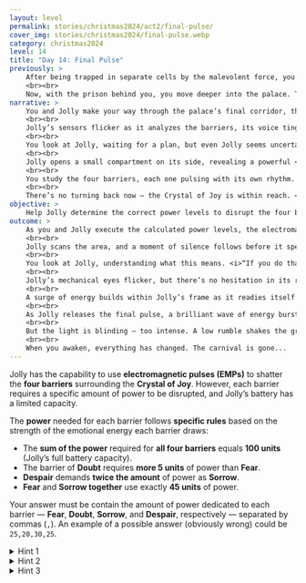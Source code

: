 ```yaml
---
layout: level
permalink: stories/christmas2024/act2/final-pulse/
cover_img: stories/christmas2024/final-pulse.webp
category: christmas2024
level: 14
title: "Day 14: Final Pulse"
previously: >
    After being trapped in separate cells by the malevolent force, you and Jolly managed to escape by working together. Using a malfunctioning digital lock, you deduced the missing piece of the code, freeing Jolly from its cell.
    <br><br>
    Now, with the prison behind you, you move deeper into the palace. The <b>Crystal of Joy</b> is within reach, but it remains guarded by the same force that deceived you earlier. With one final challenge ahead, you must confront the last obstacle to restore hope to the Christmas Realm.
narrative: >
    You and Jolly make your way through the palace’s final corridor, the light dimming with each step. Ahead, you see it — the <b>Crystal of Joy</b>, suspended in the center of an ornate chamber, but it’s not glowing. Instead, the crystal is surrounded by four shifting barriers, each one pulsing with dark energy: <b>Fear</b>, <b>Doubt</b>, <b>Sorrow</b>, and <b>Despair</b>. The malevolent force has woven these barriers from the very emotions that have drained the crystal’s power, standing as the final obstacle between you and your goal.
    <br><br>
    Jolly’s sensors flicker as it analyzes the barriers, its voice tinged with urgency. <i>“These aren’t ordinary defenses. Each of these barriers represents something stronger than physical power. They’re drawn from the energy that’s drained the Crystal.”</i>
    <br><br>
    You look at Jolly, waiting for a plan, but even Jolly seems uncertain for a moment. Then it speaks again. <i>“We don’t have the magic to break these barriers. But... we have something else.”</i>
    <br><br>
    Jolly opens a small compartment on its side, revealing a powerful <b>Electromagnetic Pulse (EMP)</b> generator. <i>“I can disrupt the barriers with EMPs, but I’ll need to carefully control the power I use for each one. If I miscalculate, it’ll overload my systems or drain the battery before we can get through them all.”</i>
    <br><br>
    You study the four barriers, each one pulsing with its own rhythm. The solution is within reach, but the path forward requires precise calculations. <i>“I’ll need you to help me figure out how much power to use for each barrier,”</i> Jolly continues. <i>“The total energy can’t exceed my battery’s capacity, and each barrier will need a specific amount to weaken it.”</i>
    <br><br>
    There’s no turning back now — the Crystal of Joy is within reach. <i>“We need to get this right! It’s our only chance to restore the crystal.”</i>
objective: >
    Help Jolly determine the correct power levels to disrupt the four barriers and shatter the defenses around the Crystal of Joy.
outcome: >
    As you and Jolly execute the calculated power levels, the electromagnetic pulses surge toward the barriers. One by one, the barriers shimmer and collapse, their dark energy dissipating into the air. The Crystal of Joy flickers, its light slowly returning, but something is wrong. The crystal's glow is faint, and the malevolent presence still lingers.
    <br><br>
    Jolly scans the area, and a moment of silence follows before it speaks, its voice heavy with realization. <i>“It’s not over. The Guardian is still corrupted by the force. To fully restore the crystal, I need to send one final pulse... a stronger one, but it will drain the last of my energy.”</i>
    <br><br>
    You look at Jolly, understanding what this means. <i>“If you do that, you... you won’t make it.”</i>
    <br><br>
    Jolly’s mechanical eyes flicker, but there’s no hesitation in its response. <i>“It’s the only way. The Guardian is bound to this corruption, and I’m the only one who can break it. I was built for this — my purpose was always to protect joy.”</i>
    <br><br>
    A surge of energy builds within Jolly’s frame as it readies itself for the final pulse. <i>“Goodbye, my friend,”</i> it says, its voice soft but resolute. <i>“You must continue on. The Crystal will restore the carnival, but there’s no time to rest. The last artifact it's in danger. You need to go... now.”</i>
    <br><br>
    As Jolly releases the final pulse, a brilliant wave of energy bursts from its body, shattering the remaining darkness around the <b>Crystal of Joy</b>. The corrupted Guardian convulses, then finally, the malevolent force releases its grip. The Crystal glows brighter and brighter until it floods the palace with radiant light. The dark, twisted carnival decorations fade, replaced by the vibrant, joyful atmosphere of a restored Christmas Realm.
    <br><br>
    But the light is blinding — too intense. A low rumble shakes the ground beneath your feet. Before you can react, a powerful explosion erupts from the Crystal, sending a shockwave through the chamber. The force throws you backward, slamming into the cold, stone floor. Your vision blurs, the sound of the world fading into a high-pitched ring as darkness overtakes you.
    <br><br>
    When you awaken, everything has changed. The carnival is gone...
---
```


Jolly has the capability to use **electromagnetic pulses (EMPs)** to shatter the **four barriers** surrounding the **Crystal of Joy**. However, each barrier requires a specific amount of power to be disrupted, and Jolly’s battery has a limited capacity.

The **power** needed for each barrier follows **specific rules** based on the strength of the emotional energy each barrier draws:
- The **sum of the power** required for **all four barriers** equals **100 units** (Jolly’s full battery capacity).
- The barrier of **Doubt** requires **more 5 units** of power than **Fear**.
- **Despair** demands **twice the amount** of power as **Sorrow**.
- **Fear** and **Sorrow together** use exactly **45 units** of power.

Your answer must be contain the amount of power dedicated to each barrier — **Fear**, **Doubt**, **Sorrow**, and **Despair**, respectively — separated by commas (`,`). An example of a possible answer (obviously wrong) could be `25,20,30,25`.

<details>
 <summary>Hint 1</summary>
 Start by replacing the barriers' names by letters and formalizing the problem as a system of equations.
</details>

<details>
 <summary>Hint 2</summary>
 Try to replace the variables of the equation so that you end up with only one variable remaining.
</details>

<details>
 <summary>Hint 3</summary>
 You can also use trial and error. Or use an online equation solver.
</details>
